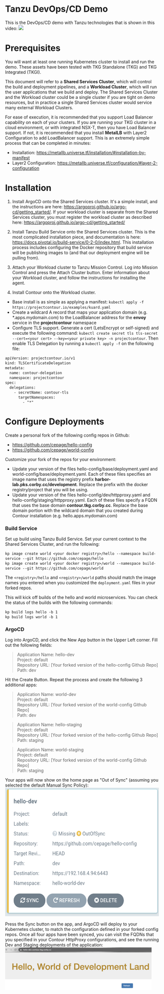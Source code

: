 # Tanzu DevOps/CD Demo

This is the DevOps/CD demo with Tanzu technologies that is shown in this video: 
[![](http://img.youtube.com/vi/jRBGQ3Jhrgw/0.jpg)](http://www.youtube.com/watch?v=jRBGQ3Jhrgw "CI/CD and DevOps with Tanzu")

# Prerequisites

You will want at least one running Kubernetes cluster to install and run the demo. These assets have been tested with TKG Standalone (TKG) and TKG Integrated (TKGI).

This document will refer to a **Shared Services Cluster**, which will control the build and deployment pipelines, and a **Workload Cluster**, which will run the user applications that we build and deploy. The Shared Services Cluster and the Workload cluster could be a single cluster if you are tight on demo resources, but in practice a single Shared Services cluster would service many external Workload Clusters.

For ease of execution, it is recommended that you support Load Balancer capability on each of your clusters. If you are running your TKG cluster in a cloud environment, or with integrated NSX-T, then you have Load Balancer support. If not, it is recommended that you install **MetalLB** with Layer2 Configuration to add LoadBalancer support. This is an extremely simple process that can be completed in minutes:
* Installation: https://metallb.universe.tf/installation/#installation-by-manifest
* Layer2 Configuration: https://metallb.universe.tf/configuration/#layer-2-configuration

# Installation

1. Install ArgoCD onto the Shared Services cluster. It's a simple install, and the instructions are here: https://argoproj.github.io/argo-cd/getting_started/. If your workload cluster is separate from the Shared Services cluster, you must register the workload cluster as described here: https://argoproj.github.io/argo-cd/getting_started/

2. Install Tanzu Build Service onto the Shared Services cluster. This is the most complicated installation piece, and documentation is here: https://docs.pivotal.io/build-service/0-2-0/index.html. This installation process includes configuring the Docker repository that build service will be publishing images to (and that our deployment engine will be pulling from).

3. Attach your Workload cluster to Tanzu Mission Control. Log into Mission Control and press the Attach Cluster button. Enter information about your Workload cluster, and follow the instructions for installing the agent.

4. Install Contour onto the Workload cluster.
* Base install is as simple as applying a manifest: ``kubectl apply -f https://projectcontour.io/examples/kuard.yaml``
* Create a wildcard A record that maps your application domain (e.g. *.apps.mydomain.com) to the LoadBalancer address for the **envoy** service in the **projectcontour** namespace
* Configure TLS support. Generate a cert (LetsEncrypt or self-signed) and execute the following command: ``kubectl create secret tls tls-secret --cert=<your cert> --key=<your private key> -n projectcontour``. Then enable TLS Delegation by running a ``kubectl apply -f`` on the following file:
```
apiVersion: projectcontour.io/v1
kind: TLSCertificateDelegation
metadata:
  name: contour-delegation
  namespace: projectcontour
spec:
  delegations:
    - secretName: contour-tls
      targetNamespaces:
        - "*"
```

# Configure Deployments

Create a personal fork of the following config repos in Github:
* https://github.com/cepage/hello-config
* https://github.com/cepage/world-config

Customize your fork of the repos for your environment:
* Update your version of the files hello-config/base/deployment.yaml and world-config/base/deployment.yaml. Each of these files specifies an image name that uses the registry prefix **harbor-lab.pks.corby.cc/development**. Replace the prefix with the docker registry/project that you will be using.
* Update your version of the files hello-config/dev/httpproxy.yaml and hello-config/staging/httpproxy.yaml. Each of these files specify a FQDN that uses the base domain **contour.tkg.corby.cc**. Replace the base domain portion with the wildcard domain that you created during Contour installation (e.g. hello.apps.mydomain.com)

### Build Service

Set up build using Tanzu Build Service. Set your current context to the Shared Services Cluster, and run the following:
```
kp image create world <your docker registry>/hello --namespace build-service --git https://github.com/cepage/hello
kp image create world <your docker registry>/world --namespace build-service --git https://github.com/cepage/world
```
The ``<registry>/hello`` and ``<registry>/world`` paths should match the image names you entered when you customized the ``deployment.yaml`` files in your forked repos.

This will kick off builds of the hello and world microservices. You can check the status of the builds with the following commands:
```
kp build logs hello -b 1
kp build logs world -b 1
```

### ArgoCD

Log into ArgoCD, and click the New App button in the Upper Left corner. Fill out the following fields:
> Application Name: hello-dev<br>
> Project: default<br>
> Repository URL: [Your forked version of the hello-config Github Repo]<br>
> Path: dev<br>

Hit the Create Button. Repeat the process and create the following 3 additional apps:

> Application Name: world-dev<br>
> Project: default<br>
> Repository URL: [Your forked version of the world-config Github Repo]<br>
> Path: dev<br>

> Application Name: hello-staging<br>
> Project: default<br>
> Repository URL: [Your forked version of the hello-config Github Repo]<br>
> Path: staging<br>

> Application Name: world-staging<br>
> Project: default<br>
> Repository URL: [Your forked version of the world-config Github Repo]<br>
> Path: staging<br>

Your apps will now show on the home page as "Out of Sync" (assuming you selected the default Manual Sync Policy):<br>
<img src="https://raw.githubusercontent.com/cepage/tanzu-cd-demo/master/images/argo-out-of-sync.png" width="561" height="420">

Press the Sync button on the app, and ArgoCD will deploy to your Kubernetes cluster, to match the configuration defined in your forked config repos. Once all four apps have been synced, you can visit the FQDNs that you specified in your Contour HttpProxy configurations, and see the running Dev and Staging deployments of the application:<br>
<img src="https://raw.githubusercontent.com/cepage/tanzu-cd-demo/master/images/hello-dev.png" width="480" height="140">

